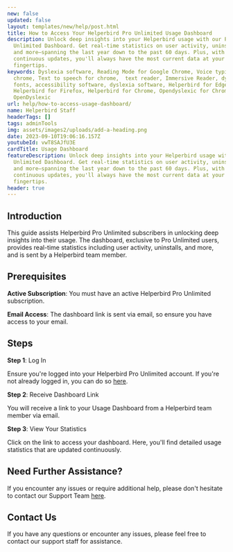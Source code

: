 ```yaml
---
new: false
updated: false
layout: templates/new/help/post.html
title: How to Access Your Helperbird Pro Unlimited Usage Dashboard
description: Unlock deep insights into your Helperbird usage with our Pro
  Unlimited Dashboard. Get real-time statistics on user activity, uninstalls,
  and more—spanning the last year down to the past 60 days. Plus, with
  continuous updates, you'll always have the most current data at your
  fingertips.
keywords: Dyslexia software, Reading Mode for Google Chrome, Voice typing for
  chrome, Text to speech for chrome,  text reader, Immersive Reader, dyslexia
  fonts, accessibility software, dyslexia software, Helperbird for Edge,
  Helperbird for Firefox, Helperbird for Chrome, Opendyslexic for Chrome,
  OpenDyslexic
url: help/how-to-access-usage-dashboard/
name: Helperbird Staff
headerTags: []
tags: adminTools
img: assets/images2/uploads/add-a-heading.png
date: 2023-09-10T19:06:16.157Z
youtubeId: vwT8SAJfU3E
cardTitle: Usage Dashboard
featureDescription: Unlock deep insights into your Helperbird usage with our Pro
  Unlimited Dashboard. Get real-time statistics on user activity, uninstalls,
  and more—spanning the last year down to the past 60 days. Plus, with
  continuous updates, you'll always have the most current data at your
  fingertips.
header: true
---
```



## Introduction
This guide assists Helperbird Pro Unlimited subscribers in unlocking deep insights into their usage. The dashboard, exclusive to Pro Unlimited users, provides real-time statistics including user activity, uninstalls, and more, and is sent by a Helperbird team member.

## Prerequisites

**Active Subscription**: You must have an active Helperbird Pro Unlimited subscription.

**Email Access**: The dashboard link is sent via email, so ensure you have access to your email.

## Steps

**Step 1**: Log In

Ensure you're logged into your Helperbird Pro Unlimited account. If you're not already logged in, you can do so [here](https://www.helperbird.com/login).

**Step 2**: Receive Dashboard Link

You will receive a link to your Usage Dashboard from a Helperbird team member via email.

**Step 3**: View Your Statistics

Click on the link to access your dashboard. Here, you'll find detailed usage statistics that are updated continuously.

## Need Further Assistance?

If you encounter any issues or require additional help, please don't hesitate to contact our Support Team [here](https://www.helperbird.com/support).

## Contact Us

If you have any questions or encounter any issues, please feel free to contact our support staff for assistance.


